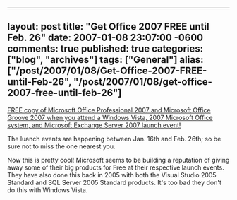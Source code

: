   ---
  layout: post
  title: "Get Office 2007 FREE until Feb. 26"
  date: 2007-01-08 23:07:00 -0600
  comments: true
  published: true
  categories: ["blog", "archives"]
  tags: ["General"]
  alias: ["/post/2007/01/08/Get-Office-2007-FREE-until-Feb-26", "/post/2007/01/08/get-office-2007-free-until-feb-26"]
  ---
<!-- more -->
<P><A href="http://www.microsoft.com/business/launch2007/signup/default.mspx">FREE copy of Microsoft Office Professional 2007 and Microsoft Office Groove 2007 when you attend a Windows Vista, 2007 Microsoft Office system, and Microsoft Exchange Server 2007 launch event!</A></P>
<P>The luanch events are happening between Jan. 16th and Feb. 26th; so be sure not to miss the one nearest you.</P>
<P>Now this is pretty cool! Microsoft seems to be building a reputation of giving away some of their big products for Free at their respective launch events. They have also done this back in 2005 with both the Visual Studio 2005 Standard and SQL Server 2005 Standard products. It's too bad they don't do this with Windows Vista.</P>
